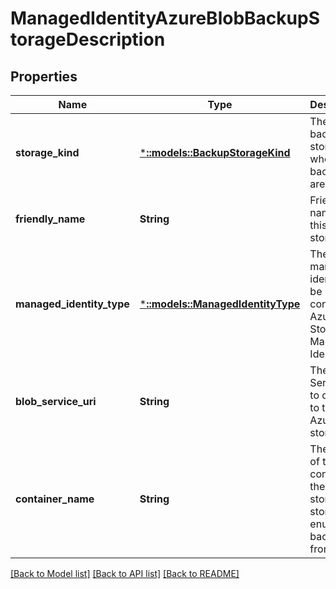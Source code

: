 # ManagedIdentityAzureBlobBackupStorageDescription

## Properties
Name | Type | Description | Notes
------------ | ------------- | ------------- | -------------
**storage_kind** | [***::models::BackupStorageKind**](BackupStorageKind.md) | The kind of backup storage, where backups are saved. | [default to null]
**friendly_name** | **String** | Friendly name for this backup storage. | [optional] [default to null]
**managed_identity_type** | [***::models::ManagedIdentityType**](ManagedIdentityType.md) | The type of managed identity to be used to connect to Azure Blob Store via Managed Identity. | [default to null]
**blob_service_uri** | **String** | The Blob Service Uri to connect to the Azure blob store.. | [default to null]
**container_name** | **String** | The name of the container in the blob store to store and enumerate backups from. | [default to null]

[[Back to Model list]](../README.md#documentation-for-models) [[Back to API list]](../README.md#documentation-for-api-endpoints) [[Back to README]](../README.md)


